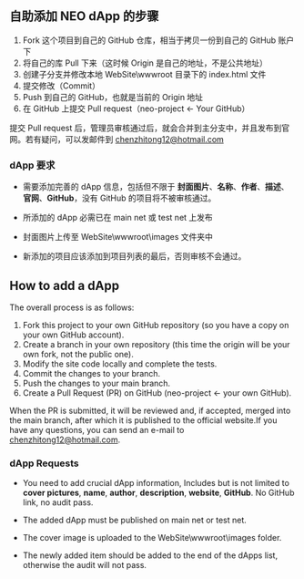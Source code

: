 ## 自助添加 NEO dApp 的步骤

1. Fork 这个项目到自己的 GitHub 仓库，相当于拷贝一份到自己的 GitHub 账户下
2. 将自己的库 Pull 下来（这时候 Origin 是自己的地址，不是公共地址）
3. 创建子分支并修改本地 WebSite\wwwroot 目录下的 index.html 文件
4. 提交修改（Commit）
5. Push 到自己的 GitHub，也就是当前的 Origin 地址
6. 在 GitHub 上提交 Pull request（neo-project ← Your GitHub）

提交 Pull request 后，管理员审核通过后，就会合并到主分支中，并且发布到官网。若有疑问，可以发邮件到 [chenzhitong12@hotmail.com](mailto:chenzhitong12@hotmail.com)

### dApp 要求

- 需要添加完善的 dApp 信息，包括但不限于 **封面图片**、**名称**、**作者**、**描述**、**官网**、**GitHub**，没有 GitHub 的项目将不被审核通过。
- 所添加的 dApp 必需已在 main net 或 test net 上发布

- 封面图片上传至 WebSite\wwwroot\images 文件夹中
- 新添加的项目应该添加到项目列表的最后，否则审核不会通过。

## How to add a dApp

The overall process is as follows:

1. Fork this project to your own GitHub repository (so you have a copy on your own GitHub account).
2. Create a branch in your own repository (this time the origin will be your own fork, not the public one).
3. Modify the site code locally and complete the tests.
4. Commit the changes to your branch.
5. Push the changes to your main branch.
6. Create a Pull Request (PR) on GitHub (neo-project ← your own GitHub).

When the PR is submitted, it will be reviewed and, if accepted, merged into the main branch, after which it is published to the official website.If you have any questions, you can send an e-mail to [chenzhitong12@hotmail.com](mailto:chenzhitong12@hotmail.com).

### dApp Requests

- You need to add crucial dApp information, Includes but is not limited to **cover pictures**, **name**, **author**, **description**, **website**, **GitHub**. No GitHub link, no audit pass.

- The added dApp must be published on main net or test net.
- The cover image is uploaded to the WebSite\wwwroot\images folder.
- The newly added item should be added to the end of the dApps list, otherwise the audit will not pass.
